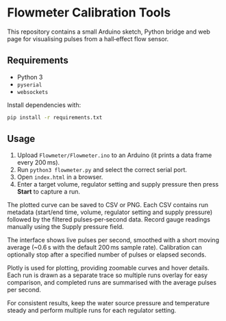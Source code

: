 # Flowmeter Calibration Tools

This repository contains a small Arduino sketch, Python bridge and web page
for visualising pulses from a hall‑effect flow sensor.

## Requirements

* Python 3
* `pyserial`
* `websockets`

Install dependencies with:

```bash
pip install -r requirements.txt
```

## Usage

1. Upload `Flowmeter/Flowmeter.ino` to an Arduino (it prints a data frame
   every 200 ms).
2. Run `python3 flowmeter.py` and select the correct serial port.
3. Open `index.html` in a browser.
4. Enter a target volume, regulator setting and supply pressure then press
   **Start** to capture a run.

The plotted curve can be saved to CSV or PNG. Each CSV contains run metadata
(start/end time, volume, regulator setting and supply pressure) followed by
the filtered pulses‑per‑second data. Record gauge readings manually using the
Supply pressure field.

The interface shows live pulses per second, smoothed with a short moving
average (~0.6 s with the default 200 ms sample rate).  Calibration can
optionally stop after a specified number of pulses or elapsed seconds.

Plotly is used for plotting, providing zoomable curves and hover details. Each
run is drawn as a separate trace so multiple runs overlay for easy comparison,
and completed runs are summarised with the average pulses per second.

For consistent results, keep the water source pressure and temperature steady
and perform multiple runs for each regulator setting.
